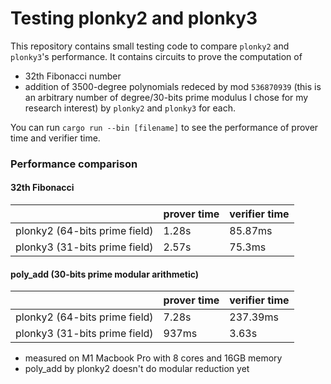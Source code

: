 # Testing plonky2 and plonky3

This repository contains small testing code to compare `plonky2` and `plonky3`'s performance.
It contains circuits to prove the computation of
- 32th Fibonacci number
- addition of 3500-degree polynomials redeced by mod `536870939` (this is an arbitrary number of degree/30-bits prime modulus I chose for my research interest)
by `plonky2` and `plonky3` for each.

You can run `cargo run --bin [filename]` to see the performance of prover time and verifier time.

### Performance comparison
#### 32th Fibonacci
|             | prover time | verifier time |
| ----------- | ----------- |-------------- |
| plonky2 (64-bits prime field) | 1.28s | 85.87ms |
| plonky3 (31-bits prime field) | 2.57s | 75.3ms |

#### poly_add (30-bits prime modular arithmetic)
|             | prover time | verifier time |
| ----------- | ----------- |-------------- |
| plonky2 (64-bits prime field) | 7.28s | 237.39ms |
| plonky3 (31-bits prime field) | 937ms | 3.63s |

- measured on M1 Macbook Pro with 8 cores and 16GB memory
- poly_add by plonky2 doesn't do modular reduction yet
